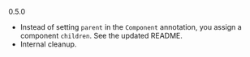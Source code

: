 0.5.0

* Instead of setting `parent` in the `Component` annotation, you assign a component `children`. See 
the updated README.
* Internal cleanup.

